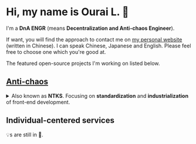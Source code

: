 # Hi, my name is Ourai L. 🤩

I'm a __DnA ENGR__ (means __Decentralization and Anti-chaos Engineer__).

If want, you will find the approach to contact me on [my personal website](https://ourai.ws/) (written in Chinese). I can speak Chinese, Japanese and English. Please feel free to choose one which you're good at.

The featured open-source projects I'm working on listed below.

## [Anti-chaos](https://github.com/anti-chaos)

<details>
<summary>Also known as <strong>NTKS</strong>. Focusing on <strong>standardization</strong> and <strong>industrialization</strong> of front-end development.</summary>

### [Petals](https://github.com/ourai/petals)

A sub system of __Fxxk Design__, born for component-based front-end development.

As the foundation of GUI development, provides component interfaces, headless components, CSS components and many useful utilities.

There're also some implementations based on Petals:

- [Kokiri](https://github.com/kokiri-ui) - Vue.js components
- [Zora](https://github.com/zora-ui) - React components

### [Handie](https://github.com/handiejs)
  
A progressive config-driven JavaScript framework from __Future.js__ for front-end development of web-based management systems.

Solutions for web apps based on Vue.js ([`handie-vue`](https://github.com/handiejs/handie-vue)) and React ([`handie-react`](https://github.com/handiejs/handie-react)) are available right now.
</details>

## Individual-centered services

💡s are still in 🧠.
